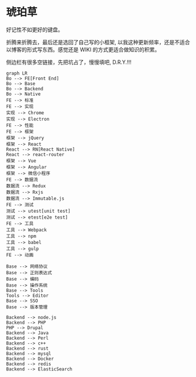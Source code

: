 # 琥珀草

好记性不如更好的键盘。

折腾来折腾去，最后还是选回了自己写的小框架, 以我这种更新频率，还是不适合以博客的形式写东西。感觉还是 WIKI 的方式更适合做知识的积累。

侧边栏有很多空链接，先把坑占了，慢慢填吧, D.R.Y.!!!

```mermaid
graph LR
Bo --> FE[Front End]
Bo --> Base
Bo --> Backend
Bo --> Native
FE --> 标准
FE --> 实现
实现 --> Chrome
实现 --> Electron
FE --> 性能
FE --> 框架
框架 --> jQuery
框架 --> React
React --> RN[React Native]
React --> react-router
框架 --> Vue
框架 --> Angular
框架 --> 微信小程序
FE --> 数据流
数据流 --> Redux
数据流 --> Rxjs
数据流 --> Immutable.js
FE --> 测试
测试 --> utest[unit test]
测试 --> etest[e2e test]
FE --> 工具
工具 --> Webpack
工具 --> npm
工具 --> babel
工具 --> gulp
FE --> 动画

Base --> 网络协议
Base --> 正则表达式
Base --> 编码
Base --> 操作系统
Base --> Tools
Tools --> Editor
Base --> SSO
Base --> 版本管理

Backend --> node.js
Backend --> PHP
PHP --> Drupal
Backend --> Java
Backend --> Perl
Backend --> c++
Backend --> rust
Backend --> mysql
Backend --> Docker
Backend --> redis
Backend --> ElasticSearch


```
